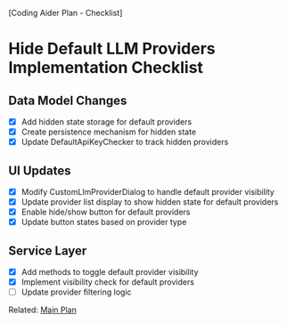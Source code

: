 [Coding Aider Plan - Checklist]

# Hide Default LLM Providers Implementation Checklist

## Data Model Changes

- [x] Add hidden state storage for default providers
- [x] Create persistence mechanism for hidden state
- [x] Update DefaultApiKeyChecker to track hidden providers

## UI Updates

- [x] Modify CustomLlmProviderDialog to handle default provider visibility
- [x] Update provider list display to show hidden state for default providers
- [x] Enable hide/show button for default providers
- [x] Update button states based on provider type

## Service Layer

- [x] Add methods to toggle default provider visibility
- [x] Implement visibility check for default providers
- [ ] Update provider filtering logic

Related: [Main Plan](hide_default_llm_providers.md)
